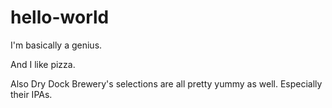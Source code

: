 # hello-world
I'm basically a genius.

And I like pizza.

Also Dry Dock Brewery's selections are all pretty yummy as well.
Especially their IPAs.
